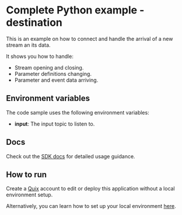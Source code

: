 # Complete Python example - destination

This is an example on how to connect and handle the arrival of a new stream an its data.

It shows you how to handle:
 - Stream opening and closing.
 - Parameter definitions changing.
 - Parameter and event data arriving.

## Environment variables

The code sample uses the following environment variables:

- **input**: The input topic to listen to.

## Docs

Check out the [SDK docs](https://docs.quix.io/sdk-intro.html) for detailed usage guidance.

## How to run
Create a [Quix](https://portal.platform.quix.ai/self-sign-up?xlink=github) account to edit or deploy this application without a local environment setup.

Alternatively, you can learn how to set up your local environment [here](https://docs.quix.io/sdk/python-setup.html).